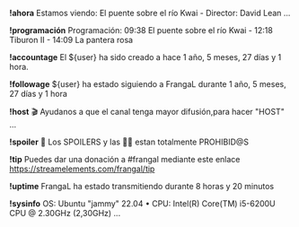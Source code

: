 **!ahora**     Estamos viendo: El puente sobre el río Kwai - Director: David Lean ...

**!programación**   Programación: 09:38 El puente sobre el río Kwai - 12:18 Tiburon II - 14:09 La pantera rosa

**!accountage** 	El ${user} ha sido creado a hace 1 año, 5 meses, 27 días y 1 hora.

**!followage** 	${user} ha estado siguiendo a FrangaL durante 1 año, 5 meses, 27 días y 1 hora

**!host** 	🎬 Ayudanos a que el canal tenga mayor difusión,para hacer "HOST" ...

**!spoiler** 	🔔 Los SPOILERS y las 🍐🍐 estan totalmente PROHIBID@S

**!tip** 	Puedes dar una donación a #frangal mediante este enlace https://streamelements.com/frangal/tip

**!uptime** 	FrangaL ha estado transmitiendo durante 8 horas y 20 minutos

**!sysinfo** 	 OS: Ubuntu "jammy" 22.04 • CPU: Intel(R) Core(TM) i5-6200U CPU @ 2.30GHz (2,30GHz) ...
